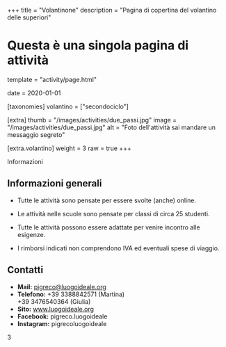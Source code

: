 +++
title = "Volantinone"
description = "Pagina di copertina del volantino delle superiori"

# Questa è una singola pagina di attività
template = "activity/page.html"

date = 2020-01-01

[taxonomies]
volantino = ["secondociclo"]

[extra]
thumb = "/images/activities/due_passi.jpg"
image = "/images/activities/due_passi.jpg"
alt = "Foto dell'attività sai mandare un messaggio segreto"

[extra.volantino]
weight = 3
raw = true
+++

<section class="page info">
<div class="page-header"><span>Informazioni</span></div>
<div class="page-content">
<h1 class="ico ico-generali">Informazioni generali</h1>

- Tutte le attività sono pensate per essere svolte (anche) online.

- Le attività nelle scuole sono pensate per classi di circa 25 studenti.

- Tutte le attività possono essere adattate per venire incontro alle esigenze.

- I rimborsi indicati non comprendono IVA ed eventuali spese di viaggio.

<h1 class="ico ico-contatti">Contatti</h1>
<div class="page-meta">

- **Mail:** pigreco@luogoideale.org
- **Telefono:** +39 3388842571 (Martina) <br/> +39 3476540364 (Giulia)
- **Sito:** www.luogoideale.org
- **Facebook:** pigreco.luogoideale
- **Instagram:** pigrecoluogoideale

</div>
<div class="page-footer"><div class="page-number"><span>3</span></div></div>
</section>

